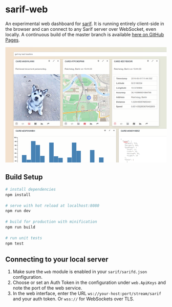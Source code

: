 # sarif-web

An experimental web dashboard for [sarif](http://github.com/sarifsystems/sarif).
It is running entirely client-side in the browser and can connect to any Sarif
server over WebSocket, even locally. A continuous build of the master branch is
available [here on GitHub Pages](https://sarifsystems.github.io/sarif/sarif-web).

![Example Screenshot](//raw.githubusercontent.com/sarifsystems/sarif-web/master/docs/demo.png)

## Build Setup

``` bash
# install dependencies
npm install

# serve with hot reload at localhost:8080
npm run dev

# build for production with minification
npm run build

# run unit tests
npm test
```

## Connecting to your local server

1. Make sure the `web` module is enabled in your `sarif/sarifd.json` configuration.
2. Choose or set an Auth Token in the configuration under `web.ApiKeys` and note
   the port of the web service.
3. In the web interface, enter the URL `ws://your-host:port/stream/sarif` and your
   auth token. Or `wss://` for WebSockets over TLS.
